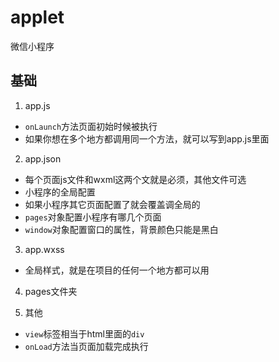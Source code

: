 # applet
微信小程序

## 基础
1. app.js
* `onLaunch`方法页面初始时候被执行
* 如果你想在多个地方都调用同一个方法，就可以写到app.js里面

2. app.json
* 每个页面js文件和wxml这两个文就是必须，其他文件可选
* 小程序的全局配置
* 如果小程序其它页面配置了就会覆盖调全局的
* `pages`对象配置小程序有哪几个页面
* `window`对象配置窗口的属性，背景颜色只能是黑白

3. app.wxss
* 全局样式，就是在项目的任何一个地方都可以用

4. pages文件夹

5. 其他
* `view`标签相当于html里面的`div`
* `onLoad`方法当页面加载完成执行
